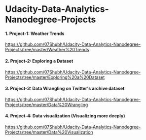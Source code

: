 # Udacity-Data-Analytics-Nanodegree-Projects

#### 1. Project-1: Weather Trends
https://github.com/07Shubh/Udacity-Data-Analytics-Nanodegree-Projects/tree/master/Weather%20Trends

#### 2. Project-2: Exploring a Dataset
https://github.com/07Shubh/Udacity-Data-Analytics-Nanodegree-Projects/tree/master/Exploring%20a%20Dataset

#### 3. Project-3: Data Wrangling on Twitter's archive dataset
https://github.com/07Shubh/Udacity-Data-Analytics-Nanodegree-Projects/tree/master/Data%20Wrangling

#### 4. Project-4: Data visualization (Visualizing more deeply)
https://github.com/07Shubh/Udacity-Data-Analytics-Nanodegree-Projects/tree/master/Data%20Visualization
